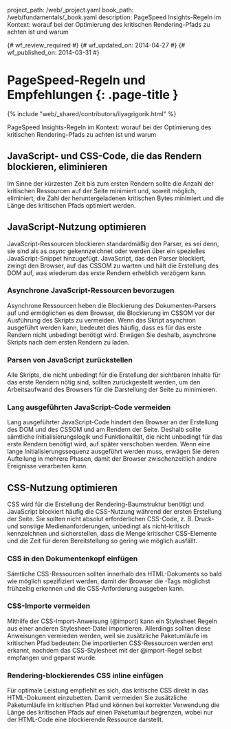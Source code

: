 project_path: /web/_project.yaml
book_path: /web/fundamentals/_book.yaml
description: PageSpeed Insights-Regeln im Kontext: worauf bei der Optimierung des kritischen Rendering-Pfads zu achten ist und warum

{# wf_review_required #}
{# wf_updated_on: 2014-04-27 #}
{# wf_published_on: 2014-03-31 #}

# PageSpeed-Regeln und Empfehlungen {: .page-title }

{% include "web/_shared/contributors/ilyagrigorik.html" %}



PageSpeed Insights-Regeln im Kontext: worauf bei der Optimierung des kritischen Rendering-Pfads zu achten ist und warum

## JavaScript- und CSS-Code, die das Rendern blockieren, eliminieren

Im Sinne der kürzesten Zeit bis zum ersten Rendern sollte die Anzahl der kritischen Ressourcen auf der Seite minimiert und, soweit möglich, eliminiert, die Zahl der heruntergeladenen kritischen Bytes minimiert und die Länge des kritischen Pfads optimiert werden.

## JavaScript-Nutzung optimieren

JavaScript-Ressourcen blockieren standardmäßig den Parser, es sei denn, sie sind als as _async_ gekennzeichnet oder werden über ein spezielles JavaScript-Snippet hinzugefügt. JavaScript, das den Parser blockiert, zwingt den Browser, auf das CSSOM zu warten und hält die Erstellung des DOM auf, was wiederum das erste Rendern erheblich verzögern kann.

### **Asynchrone JavaScript-Ressourcen bevorzugen**

Asynchrone Ressourcen heben die Blockierung des Dokumenten-Parsers auf und ermöglichen es dem Browser, die Blockierung im CSSOM vor der Ausführung des Skripts zu vermeiden. Wenn das Skript asynchron ausgeführt werden kann, bedeutet dies häufig, dass es für das erste Rendern nicht unbedingt benötigt wird. Erwägen Sie deshalb, asynchrone Skripts nach dem ersten Rendern zu laden.

### **Parsen von JavaScript zurückstellen**

Alle Skripts, die nicht unbedingt für die Erstellung der sichtbaren Inhalte für das erste Rendern nötig sind, sollten zurückgestellt werden, um den Arbeitsaufwand des Browsers für die Darstellung der Seite zu minimieren.

### **Lang ausgeführten JavaScript-Code vermeiden**

Lang ausgeführter JavaScript-Code hindert den Browser an der Erstellung des DOM und des CSSOM und am Rendern der Seite. Deshalb sollte sämtliche Initialisierungslogik und Funktionalität, die nicht unbedingt für das erste Rendern benötigt wird, auf später verschoben werden. Wenn eine lange Initialisierungssequenz ausgeführt werden muss, erwägen Sie deren Aufteilung in mehrere Phasen, damit der Browser zwischenzeitlich andere Ereignisse verarbeiten kann.

## CSS-Nutzung optimieren

CSS wird für die Erstellung der Rendering-Baumstruktur benötigt und JavaScript blockiert häufig die CSS-Nutzung während der ersten Erstellung der Seite. Sie sollten nicht absolut erforderlichen CSS-Code, z. B. Druck- und sonstige Medienanforderungen, unbedingt als nicht-kritisch kennzeichnen und sicherstellen, dass die Menge kritischer CSS-Elemente und die Zeit für deren Bereitstellung so gering wie möglich ausfällt.

### **CSS in den Dokumentenkopf einfügen**

Sämtliche CSS-Ressourcen sollten innerhalb des HTML-Dokuments so bald wie möglich spezifiziert werden, damit der Browser die <link>-Tags möglichst frühzeitig erkennen und die CSS-Anforderung ausgeben kann.

### **CSS-Importe vermeiden**

Mithilfe der CSS-Import-Anweisung (@import) kann ein Stylesheet Regeln aus einer anderen Stylesheet-Datei importieren. Allerdings sollten diese Anweisungen vermieden werden, weil sie zusätzliche Paketumläufe im kritischen Pfad bedeuten: Die importierten CSS-Ressourcen werden erst erkannt, nachdem das CSS-Stylesheet mit der @import-Regel selbst empfangen und geparst wurde.

### **Rendering-blockierendes CSS inline einfügen**

Für optimale Leistung empfiehlt es sich, das kritische CSS direkt in das HTML-Dokument einzubetten. Damit vermeiden Sie zusätzliche Paketumläufe im kritischen Pfad und können bei korrekter Verwendung die Länge des kritischen Pfads auf einen Paketumlauf begrenzen, wobei nur der HTML-Code eine blockierende Ressource darstellt.



